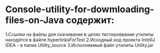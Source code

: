 # Console-utility-for-dowmloading-files-on-Java содержит:
1.Ссылки на файлы для скачивания в целях тестироввания утилиты находятся в файле hyperlinksForTest
2.Исходный код проекта IntelliJ IDEA - в папке Utility_source
3.Исполняемый файл утилиты Utility.jar
